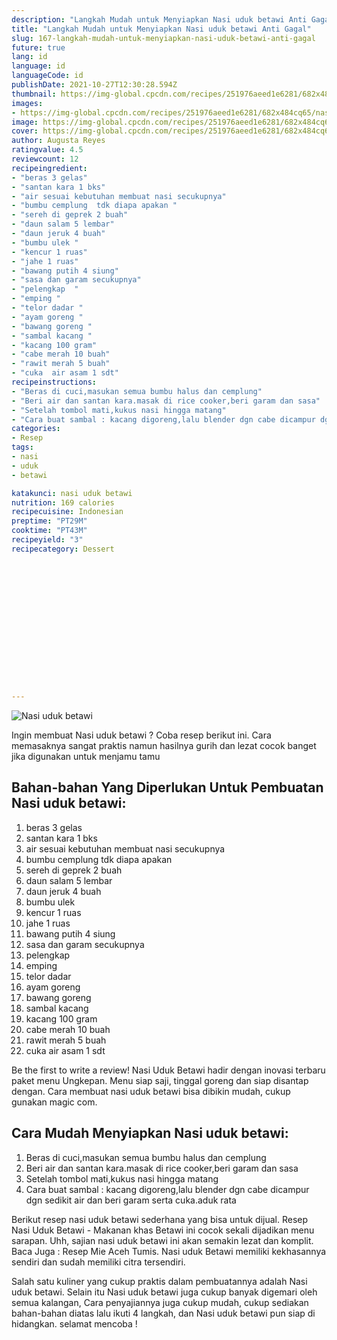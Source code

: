 ```yaml
---
description: "Langkah Mudah untuk Menyiapkan Nasi uduk betawi Anti Gagal"
title: "Langkah Mudah untuk Menyiapkan Nasi uduk betawi Anti Gagal"
slug: 167-langkah-mudah-untuk-menyiapkan-nasi-uduk-betawi-anti-gagal
future: true
lang: id
language: id
languageCode: id
publishDate: 2021-10-27T12:30:28.594Z 
thumbnail: https://img-global.cpcdn.com/recipes/251976aeed1e6281/682x484cq65/nasi-uduk-betawi-foto-resep-utama.png
images:
- https://img-global.cpcdn.com/recipes/251976aeed1e6281/682x484cq65/nasi-uduk-betawi-foto-resep-utama.png
image: https://img-global.cpcdn.com/recipes/251976aeed1e6281/682x484cq65/nasi-uduk-betawi-foto-resep-utama.png
cover: https://img-global.cpcdn.com/recipes/251976aeed1e6281/682x484cq65/nasi-uduk-betawi-foto-resep-utama.png
author: Augusta Reyes
ratingvalue: 4.5
reviewcount: 12
recipeingredient:
- "beras 3 gelas"
- "santan kara 1 bks"
- "air sesuai kebutuhan membuat nasi secukupnya"
- "bumbu cemplung  tdk diapa apakan "
- "sereh di geprek 2 buah"
- "daun salam 5 lembar"
- "daun jeruk 4 buah"
- "bumbu ulek "
- "kencur 1 ruas"
- "jahe 1 ruas"
- "bawang putih 4 siung"
- "sasa dan garam secukupnya"
- "pelengkap  "
- "emping "
- "telor dadar "
- "ayam goreng "
- "bawang goreng "
- "sambal kacang "
- "kacang 100 gram"
- "cabe merah 10 buah"
- "rawit merah 5 buah"
- "cuka  air asam 1 sdt"
recipeinstructions:
- "Beras di cuci,masukan semua bumbu halus dan cemplung"
- "Beri air dan santan kara.masak di rice cooker,beri garam dan sasa"
- "Setelah tombol mati,kukus nasi hingga matang"
- "Cara buat sambal : kacang digoreng,lalu blender dgn cabe dicampur dgn sedikit air dan beri garam serta cuka.aduk rata"
categories:
- Resep
tags:
- nasi
- uduk
- betawi

katakunci: nasi uduk betawi 
nutrition: 169 calories
recipecuisine: Indonesian
preptime: "PT29M"
cooktime: "PT43M"
recipeyield: "3"
recipecategory: Dessert


     
    
    
    
    
    
    
    
    
    
    
      
    
---
```



![Nasi uduk betawi](https://img-global.cpcdn.com/recipes/251976aeed1e6281/682x484cq65/nasi-uduk-betawi-foto-resep-utama.png)

Ingin membuat Nasi uduk betawi ? Coba resep berikut ini. Cara memasaknya sangat praktis namun hasilnya gurih dan lezat cocok banget jika digunakan untuk menjamu tamu

<!--inarticleads1-->

## Bahan-bahan Yang Diperlukan Untuk Pembuatan Nasi uduk betawi:

1. beras 3 gelas
1. santan kara 1 bks
1. air sesuai kebutuhan membuat nasi secukupnya
1. bumbu cemplung  tdk diapa apakan 
1. sereh di geprek 2 buah
1. daun salam 5 lembar
1. daun jeruk 4 buah
1. bumbu ulek 
1. kencur 1 ruas
1. jahe 1 ruas
1. bawang putih 4 siung
1. sasa dan garam secukupnya
1. pelengkap  
1. emping 
1. telor dadar 
1. ayam goreng 
1. bawang goreng 
1. sambal kacang 
1. kacang 100 gram
1. cabe merah 10 buah
1. rawit merah 5 buah
1. cuka  air asam 1 sdt

Be the first to write a review! Nasi Uduk Betawi hadir dengan inovasi terbaru paket menu Ungkepan. Menu siap saji, tinggal goreng dan siap disantap dengan. Cara membuat nasi uduk betawi bisa dibikin mudah, cukup gunakan magic com. 

<!--inarticleads2-->

## Cara Mudah Menyiapkan Nasi uduk betawi:

1. Beras di cuci,masukan semua bumbu halus dan cemplung
1. Beri air dan santan kara.masak di rice cooker,beri garam dan sasa
1. Setelah tombol mati,kukus nasi hingga matang
1. Cara buat sambal : kacang digoreng,lalu blender dgn cabe dicampur dgn sedikit air dan beri garam serta cuka.aduk rata


Berikut resep nasi uduk betawi sederhana yang bisa untuk dijual. Resep Nasi Uduk Betawi - Makanan khas Betawi ini cocok sekali dijadikan menu sarapan. Uhh, sajian nasi uduk betawi ini akan semakin lezat dan komplit. Baca Juga : Resep Mie Aceh Tumis. Nasi uduk Betawi memiliki kekhasannya sendiri dan sudah memiliki citra tersendiri. 

Salah satu kuliner yang cukup praktis dalam pembuatannya adalah  Nasi uduk betawi. Selain itu  Nasi uduk betawi  juga cukup banyak digemari oleh semua kalangan, Cara penyajiannya juga cukup mudah, cukup sediakan bahan-bahan diatas lalu ikuti 4 langkah, dan  Nasi uduk betawi  pun siap di hidangkan. selamat mencoba !
